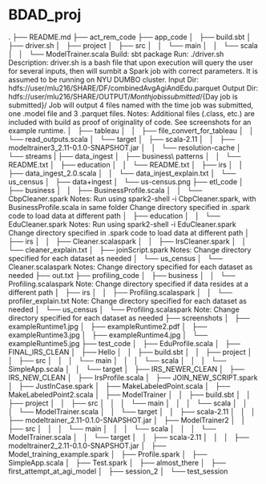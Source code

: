# BDAD_proj

.
├── README.md
├── act_rem_code
├── app_code
│   ├── build.sbt
│   ├── driver.sh
│   ├── project
│   ├── src
│   │   └── main
│   │       └── scala
│   │           └── ModelTrainer.scala
    Build: sbt package
    Run: ./driver.sh
    Description: driver.sh is a bash file that upon execution will query the user for several inputs,
		then will sumbit a Spark job with correct parameters. It is assumed to be running on
		NYU DUMBO cluster.
    Input Dir: hdfs://user/mlu216/SHARE/DF/combinedAvgAgiAndEdu.parquet
    Output Dir: hdfs://user/mlu216/SHARE/OUTPUT/${Month job is submitted}/${Day job is submitted}/
		Job will output 4 files named with the time job was submitted, one .model file and 3
		.parquet files.
    Notes: Additional files (.class, etc.) are included with build as proof of originality of code.
	   See screenshots for an example runtime.
│   ├── tableau
│   │   ├── file_convert_for_tableau
│   │   └── read_outputs.scala
│   └── target
│       ├── scala-2.11
│       │   ├── modeltrainer3_2.11-0.1.0-SNAPSHOT.jar
│       │   └── resolution-cache
│       └── streams
|
├── data_ingest
│   ├── business\ patterns
│   │   └── README.txt
│   ├── education
│   │   └── README.txt
│   ├── irs
│   │   ├── data_ingest_2.0.scala
│   │   └── data_injest_explain.txt
│   └── us_census
│       ├── data+ingest
│       └── us-census.png
├── etl_code
│   ├── business
│   │   ├── BusinessProfile.scala
│   │   └── CbpCleaner.spark
	Notes: Run using spark2-shell -i CbpCleaner.spark, with BusinessProfile.scala in same folder
		Change directory specified in .spark code to load data at different path
│   ├── education
│   │   └── EduCleaner.spark
	Notes: Run using spark2-shell -i EduCleaner.spark
		Change directory specified in .spark code to load data at different path
│   ├── irs
│   │   ├── Cleaner.scalaspark
│   │   ├── IrsCleaner.spark
│   │   └── cleaner_explain.txt
│   ├── joinScript.spark
	Notes: Change directory specified for each dataset as needed
│   └── us_census
│       └── Cleaner.scalaspark
	Notes: Change directory specified for each dataset as needed
├── out.txt
├── profiling_code
│   ├── business
│   │   └── Profiling.scalaspark
	Note: Change directory specified if data resides at a different path
│   ├── irs
│   │   ├── Profiling.scalaspark
│   │   └── profiler_explain.txt
	Note: Change directory specified for each dataset as needed
│   └── us_census
│       └── Profiling.scalaspark
	Note: Change directory specified for each dataset as needed
├── screenshots
│   ├── exampleRuntime1.jpg
│   ├── exampleRuntime2.pdf
│   ├── exampleRuntime3.jpg
│   ├── exampleRuntime4.jpg
│   └── exampleRuntime5.jpg
├── test_code
│   ├── EduProfile.scala
│   ├── FINAL_IRS_CLEAN
│   ├── Hello
│   │   ├── build.sbt
│   │   ├── project
│   │   ├── src
│   │   │   └── main
│   │   │       └── scala
│   │   │           └── SimpleApp.scala
│   │   └── target
│   ├── IRS_NEWER_CLEAN
│   ├── IRS_NEW_CLEAN
│   ├── IrsProfile.scala
│   ├── JOIN_NEW_SCRIPT.spark
│   ├── JustInCase.spark
│   ├── MakeLabeledPoint.scala
│   ├── MakeLabeledPoint2.scala
│   ├── ModelTrainer
│   │   ├── build.sbt
│   │   ├── project
│   │   ├── src
│   │   │   └── main
│   │   │       └── scala
│   │   │           └── ModelTrainer.scala
│   │   └── target
│   │       ├── scala-2.11
│   │       │   ├── modeltrainer_2.11-0.1.0-SNAPSHOT.jar
│   ├── ModelTrainer2
│   │   ├── src
│   │   │   └── main
│   │   │       └── scala
│   │   │           └── ModelTrainer.scala
│   │   └── target
│   │       ├── scala-2.11
│   │       │   ├── modeltrainer2_2.11-0.1.0-SNAPSHOT.jar
│   ├── Model_training_example.spark
│   ├── Profile.spark
│   ├── SimpleApp.scala
│   ├── Test.spark
│   ├── almost_there
│   ├── first_attempt_at_agi_model
│   ├── session_2
│   └── test_session
